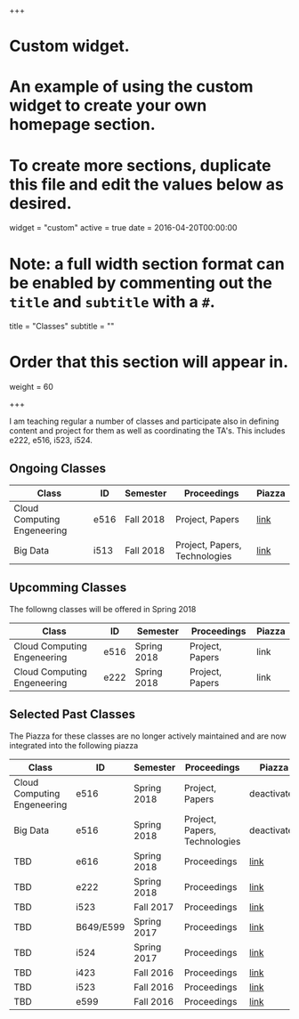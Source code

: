 +++
# Custom widget.
# An example of using the custom widget to create your own homepage section.
# To create more sections, duplicate this file and edit the values below as desired.
widget = "custom"
active = true
date = 2016-04-20T00:00:00

# Note: a full width section format can be enabled by commenting out the `title` and `subtitle` with a `#`.
title = "Classes"
subtitle = ""

# Order that this section will appear in.
weight = 60

+++

I am teaching regular a number of classes and participate also in
defining content and project for them as well as coordinating the
TA's.  This includes e222, e516, i523, i524.


## Ongoing Classes

Class                                   | ID        | Semester     | Proceedings | Piazza
--------------------- |------ | -------- | ------- | -------
Cloud Computing Engeneering  |  e516  |   Fall 2018           |  Project, Papers | [link](https://piazza.com/class/jgxybbf5rnx5qd)
Big Data  |  i513 |   Fall 2018           |  Project, Papers, Technologies | [link](https://piazza.com/class/jl6rxey6w413gi)



## Upcomming  Classes

The followng classes will be offered in Spring 2018

Class                                   | ID        | Semester     | Proceedings | Piazza 
--------------------- |------ | -------- | ------- | -------
Cloud Computing Engeneering  |  e516  |   Spring 2018           |  Project, Papers| link
Cloud Computing Engeneering  |  e222  |   Spring 2018           |  Project, Papers | link

## Selected Past Classes

The Piazza for these classes are no longer actively maintained and are
now integrated into the following piazza

Class                                   | ID        | Semester     | Proceedings | Piazza
--------------------- |------ | -------- | ------- | -------
Cloud Computing Engeneering  |  e516  |   Spring 2018           |  Project, Papers | deactivated
Big Data  |  e516  |   Spring 2018           |  Project, Papers, Technologies | deactivated
TBD | e616  | Spring 2018 | Proceedings | [link](https://piazza.com/class/jbkvbp3ed3m2ez )
TBD | e222  | Spring 2018 | Proceedings | [link](https://piazza.com/class/jc9dcfnbi045kv)
TBD | i523  | Fall 2017 | Proceedings | [link](https://piazza.com/class/j5wll7vzylg25j)
TBD | B649/E599  | Spring 2017 | Proceedings | [link](https://piazza.com/class/iwvjk55nbge5yw)
TBD | i524  | Spring 2017 | Proceedings | [link](https://piazza.com/class/ix39m27czn5uw)
TBD | i423 | Fall 2016 | Proceedings | [link](https://piazza.com/class/irqfvh1ctrg2vt)
TBD | i523  | Fall 2016 | Proceedings | [link](https://piazza.com/class/irqfvh1ctrg2vt)
TBD | e599  | Fall 2016 | Proceedings | [link](https://piazza.com/class/irqfvh1ctrg2vt)


